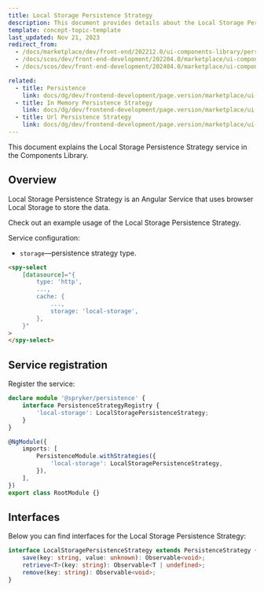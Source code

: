 ```yaml
---
title: Local Storage Persistence Strategy
description: This document provides details about the Local Storage Persistence Strategy service in the Components Library.
template: concept-topic-template
last_updated: Nov 21, 2023
redirect_from:
  - /docs/marketplace/dev/front-end/202212.0/ui-components-library/persistence/local-storage-persistence-strategy.html
  - /docs/scos/dev/front-end-development/202204.0/marketplace/ui-components-library/persistence/local-storage-persistence-strategy.html
  - /docs/scos/dev/front-end-development/202404.0/marketplace/ui-components-library/persistence/local-storage-persistence-strategy.html

related:
  - title: Persistence
    link: docs/dg/dev/frontend-development/page.version/marketplace/ui-components-library/persistence/persistence.html
  - title: In Memory Persistence Strategy
    link: docs/dg/dev/frontend-development/page.version/marketplace/ui-components-library/persistence/in-memory-persistence-strategy.html
  - title: Url Persistence Strategy
    link: docs/dg/dev/frontend-development/page.version/marketplace/ui-components-library/persistence/url-persistence-strategy.html
---
```


This document explains the Local Storage Persistence Strategy service in the Components Library.

## Overview

Local Storage Persistence Strategy is an Angular Service that uses browser Local Storage to store the data.

Check out an example usage of the Local Storage Persistence Strategy.

Service configuration:

- `storage`—persistence strategy type.  

```html
<spy-select
    [datasource]="{
        type: 'http',
        ...,
        cache: {
            ...,
            storage: 'local-storage',
        },
    }"
>
</spy-select>
```

## Service registration

Register the service:

```ts
declare module '@spryker/persistence' {
    interface PersistenceStrategyRegistry {
        'local-storage': LocalStoragePersistenceStrategy;
    }
}

@NgModule({
    imports: [
        PersistenceModule.withStrategies({
            'local-storage': LocalStoragePersistenceStrategy,
        }),
    ],
})
export class RootModule {}
```

## Interfaces

Below you can find interfaces for the Local Storage Persistence Strategy:

```ts
interface LocalStoragePersistenceStrategy extends PersistenceStrategy {
    save(key: string, value: unknown): Observable<void>;
    retrieve<T>(key: string): Observable<T | undefined>;
    remove(key: string): Observable<void>;
}
```
